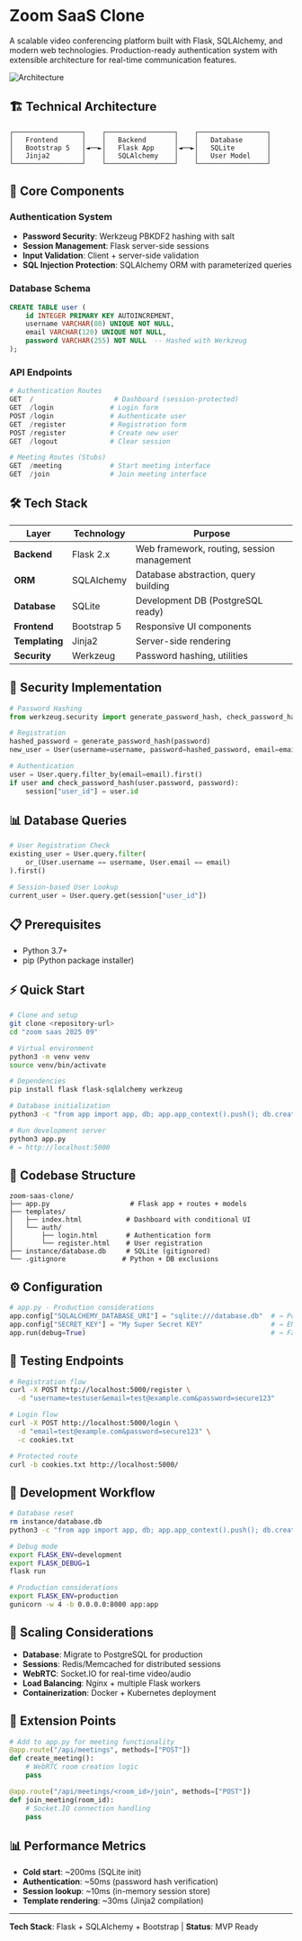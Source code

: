 # Zoom SaaS Clone

A scalable video conferencing platform built with Flask, SQLAlchemy, and modern web technologies. Production-ready authentication system with extensible architecture for real-time communication features.

![Architecture](https://via.placeholder.com/800x300/2d3748/ffffff?text=Flask+%2B+SQLAlchemy+%2B+Bootstrap+Architecture)

## 🏗️ Technical Architecture

```
┌─────────────────┐    ┌─────────────────┐    ┌─────────────────┐
│   Frontend      │    │   Backend       │    │   Database      │
│   Bootstrap 5   │◄──►│   Flask App     │◄──►│   SQLite        │
│   Jinja2        │    │   SQLAlchemy    │    │   User Model    │
└─────────────────┘    └─────────────────┘    └─────────────────┘
```

## 🔧 Core Components

### Authentication System
- **Password Security**: Werkzeug PBKDF2 hashing with salt
- **Session Management**: Flask server-side sessions
- **Input Validation**: Client + server-side validation
- **SQL Injection Protection**: SQLAlchemy ORM with parameterized queries

### Database Schema
```sql
CREATE TABLE user (
    id INTEGER PRIMARY KEY AUTOINCREMENT,
    username VARCHAR(80) UNIQUE NOT NULL,
    email VARCHAR(120) UNIQUE NOT NULL,
    password VARCHAR(255) NOT NULL  -- Hashed with Werkzeug
);
```

### API Endpoints
```python
# Authentication Routes
GET  /                    # Dashboard (session-protected)
GET  /login              # Login form
POST /login              # Authenticate user
GET  /register           # Registration form  
POST /register           # Create new user
GET  /logout             # Clear session

# Meeting Routes (Stubs)
GET  /meeting            # Start meeting interface
GET  /join               # Join meeting interface
```

## 🛠️ Tech Stack

| Layer | Technology | Purpose |
|-------|------------|---------|
| **Backend** | Flask 2.x | Web framework, routing, session management |
| **ORM** | SQLAlchemy | Database abstraction, query building |
| **Database** | SQLite | Development DB (PostgreSQL ready) |
| **Frontend** | Bootstrap 5 | Responsive UI components |
| **Templating** | Jinja2 | Server-side rendering |
| **Security** | Werkzeug | Password hashing, utilities |

## 🔐 Security Implementation

```python
# Password Hashing
from werkzeug.security import generate_password_hash, check_password_hash

# Registration
hashed_password = generate_password_hash(password)
new_user = User(username=username, password=hashed_password, email=email)

# Authentication  
user = User.query.filter_by(email=email).first()
if user and check_password_hash(user.password, password):
    session["user_id"] = user.id
```

## 📊 Database Queries

```python
# User Registration Check
existing_user = User.query.filter(
    or_(User.username == username, User.email == email)
).first()

# Session-based User Lookup
current_user = User.query.get(session["user_id"])
```

## 📋 Prerequisites

- Python 3.7+
- pip (Python package installer)

## ⚡ Quick Start

```bash
# Clone and setup
git clone <repository-url>
cd "zoom saas 2025 09"

# Virtual environment
python3 -m venv venv
source venv/bin/activate

# Dependencies
pip install flask flask-sqlalchemy werkzeug

# Database initialization
python3 -c "from app import app, db; app.app_context().push(); db.create_all()"

# Run development server
python3 app.py
# → http://localhost:5000
```

## 📁 Codebase Structure

```
zoom-saas-clone/
├── app.py                    # Flask app + routes + models
├── templates/
│   ├── index.html           # Dashboard with conditional UI
│   └── auth/
│       ├── login.html       # Authentication form
│       └── register.html    # User registration
├── instance/database.db     # SQLite (gitignored)
└── .gitignore              # Python + DB exclusions
```

## ⚙️ Configuration

```python
# app.py - Production considerations
app.config["SQLALCHEMY_DATABASE_URI"] = "sqlite:///database.db"  # → PostgreSQL
app.config["SECRET_KEY"] = "My Super Secret KEY"                 # → ENV var
app.run(debug=True)                                              # → False
```

## 🧪 Testing Endpoints

```bash
# Registration flow
curl -X POST http://localhost:5000/register \
  -d "username=testuser&email=test@example.com&password=secure123"

# Login flow  
curl -X POST http://localhost:5000/login \
  -d "email=test@example.com&password=secure123" \
  -c cookies.txt

# Protected route
curl -b cookies.txt http://localhost:5000/
```

## 🔄 Development Workflow

```bash
# Database reset
rm instance/database.db
python3 -c "from app import app, db; app.app_context().push(); db.create_all()"

# Debug mode
export FLASK_ENV=development
export FLASK_DEBUG=1
flask run

# Production considerations
export FLASK_ENV=production
gunicorn -w 4 -b 0.0.0.0:8000 app:app
```

## 🚀 Scaling Considerations

- **Database**: Migrate to PostgreSQL for production
- **Sessions**: Redis/Memcached for distributed sessions  
- **WebRTC**: Socket.IO for real-time video/audio
- **Load Balancing**: Nginx + multiple Flask workers
- **Containerization**: Docker + Kubernetes deployment

## 🔧 Extension Points

```python
# Add to app.py for meeting functionality
@app.route("/api/meetings", methods=["POST"])
def create_meeting():
    # WebRTC room creation logic
    pass

@app.route("/api/meetings/<room_id>/join", methods=["POST"])  
def join_meeting(room_id):
    # Socket.IO connection handling
    pass
```

## 📊 Performance Metrics

- **Cold start**: ~200ms (SQLite init)
- **Authentication**: ~50ms (password hash verification)
- **Session lookup**: ~10ms (in-memory session store)
- **Template rendering**: ~30ms (Jinja2 compilation)

---

**Tech Stack**: Flask + SQLAlchemy + Bootstrap | **Status**: MVP Ready
